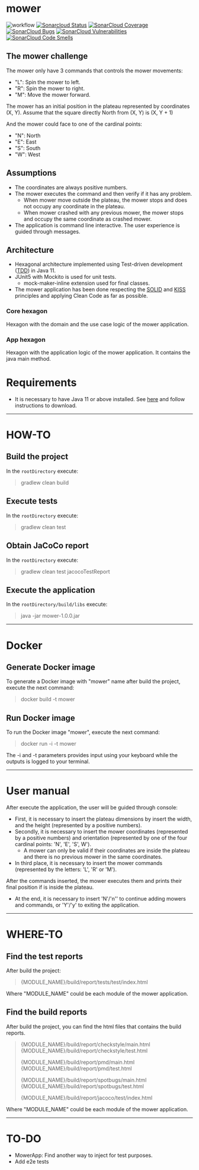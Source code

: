 # mower

![workflow](https://github.com/javintx/mower/actions/workflows/gradle.yml/badge.svg)
[![Sonarcloud Status](https://sonarcloud.io/api/project_badges/measure?project=javintx_mower&metric=alert_status)](https://sonarcloud.io/dashboard?id=javintx_mower)
[![SonarCloud Coverage](https://sonarcloud.io/api/project_badges/measure?project=javintx_mower&metric=coverage)](https://sonarcloud.io/component_measures?metric=Coverage&view=list&id=javintx_mower)
[![SonarCloud Bugs](https://sonarcloud.io/api/project_badges/measure?project=javintx_mower&metric=bugs)](https://sonarcloud.io/component_measures?metric=Reliability&view=list&id=javintx_mower)
[![SonarCloud Vulnerabilities](https://sonarcloud.io/api/project_badges/measure?project=javintx_mower&metric=vulnerabilities)](https://sonarcloud.io/component_measures?metric=Security&view=list&id=javintx_mower)
[![SonarCloud Code Smells](https://sonarcloud.io/api/project_badges/measure?project=javintx_mower&metric=code_smells)](https://sonarcloud.io/component_measures?id=javintx_mower&metric=Maintainability&view=list)

## The mower challenge

The mower only have 3 commands that controls the mower movements:

- "L": Spin the mower to left.
- "R": Spin the mower to right.
- "M": Move the mower forward.

The mower has an initial position in the plateau represented by coordinates (X, Y). Assume that the square directly
North from (X, Y) is (X, Y + 1)

And the mower could face to one of the cardinal points:

- "N": North
- "E": East
- "S": South
- "W": West

## Assumptions

- The coordinates are always positive numbers.
- The mower executes the command and then verify if it has any problem.
    + When mower move outside the plateau, the mower stops and does not occupy any coordinate in the plateau.
    + When mower crashed with any previous mower, the mower stops and occupy the same coordinate as crashed mower.
- The application is command line interactive. The user experience is guided through messages.

## Architecture

- Hexagonal architecture implemented using Test-driven development
  ([TDD](https://en.wikipedia.org/wiki/Test-driven_development)) in Java 11.
- JUnit5 with Mockito is used for unit tests.
    + mock-maker-inline extension used for final classes.
- The mower application has been done respecting the [SOLID](https://en.wikipedia.org/wiki/SOLID)
  and [KISS](https://en.wikipedia.org/wiki/KISS_principle) principles and applying Clean Code as far as possible.

### Core hexagon

Hexagon with the domain and the use case logic of the mower application.

### App hexagon

Hexagon with the application logic of the mower application. It contains the java main method.

# Requirements

- It is necessary to have Java 11 or above installed.
  See [here](https://www.oracle.com/es/java/technologies/javase-downloads.html) and follow instructions to download.

---

# HOW-TO

## Build the project

In the `rootDirectory` execute:

> gradlew clean build

## Execute tests

In the `rootDirectory` execute:

> gradlew clean test

## Obtain JaCoCo report

In the `rootDirectory` execute:

> gradlew clean test jacocoTestReport

## Execute the application

In the `rootDirectory/build/libs` execute:

> java -jar mower-1.0.0.jar

---

# Docker

## Generate Docker image

To generate a Docker image with "mower" name after build the project, execute the next command:

> docker build -t mower

## Run Docker image

To run the Docker image "mower", execute the next command:

> docker run -i -t mower

The -i and -t parameters provides input using your keyboard while the outputs is logged to your terminal.

---

# User manual

After execute the application, the user will be guided through console:

- First, it is necessary to insert the plateau dimensions by insert the width, and the height (represented by a positive
  numbers).
- Secondly, it is necessary to insert the mower coordinates (represented by a positive numbers) and orientation
  (represented by one of the four cardinal points: 'N', 'E', 'S', W').
    + A mower can only be valid if their coordinates are inside the plateau and there is no previous mower in the same
      coordinates.
- In third place, it is necessary to insert the mower commands (represented by the letters: 'L', 'R' or 'M').

After the commands inserted, the mower executes them and prints their final position if is inside the plateau.

- At the end, it is necessary to insert 'N'/'n'' to continue adding mowers and commands, or 'Y'/'y' to exiting the
  application.

---

# WHERE-TO

## Find the test reports

After build the project:

> {MODULE_NAME}/build/report/tests/test/index.html

Where "MODULE_NAME" could be each module of the mower application.

## Find the build reports

After build the project, you can find the html files that contains the build reports.

> {MODULE_NAME}/build/report/checkstyle/main.html
> {MODULE_NAME}/build/report/checkstyle/test.html
>
> {MODULE_NAME}/build/report/pmd/main.html
> {MODULE_NAME}/build/report/pmd/test.html
>
> {MODULE_NAME}/build/report/spotbugs/main.html
> {MODULE_NAME}/build/report/spotbugs/test.html
>
> {MODULE_NAME}/build/report/jacoco/test/index.html

Where "MODULE_NAME" could be each module of the mower application.

--- 

# TO-DO

- MowerApp: Find another way to inject for test purposes.
- Add e2e tests
